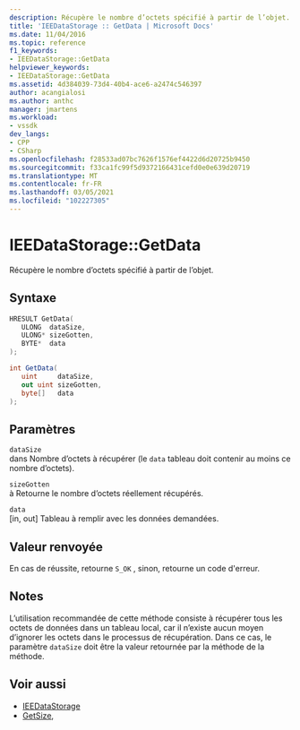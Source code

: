 ```yaml
---
description: Récupère le nombre d’octets spécifié à partir de l’objet.
title: 'IEEDataStorage :: GetData | Microsoft Docs'
ms.date: 11/04/2016
ms.topic: reference
f1_keywords:
- IEEDataStorage::GetData
helpviewer_keywords:
- IEEDataStorage::GetData
ms.assetid: 4d384039-73d4-40b4-ace6-a2474c546397
author: acangialosi
ms.author: anthc
manager: jmartens
ms.workload:
- vssdk
dev_langs:
- CPP
- CSharp
ms.openlocfilehash: f28533ad07bc7626f1576ef4422d6d20725b9450
ms.sourcegitcommit: f33ca1fc99f5d9372166431cefd0e0e639d20719
ms.translationtype: MT
ms.contentlocale: fr-FR
ms.lasthandoff: 03/05/2021
ms.locfileid: "102227305"
---
```

# <a name="ieedatastoragegetdata"></a>IEEDataStorage::GetData
Récupère le nombre d’octets spécifié à partir de l’objet.

## <a name="syntax"></a>Syntaxe

```cpp
HRESULT GetData(
   ULONG  dataSize,
   ULONG* sizeGotten,
   BYTE*  data
);
```

```csharp
int GetData(
   uint     dataSize,
   out uint sizeGotten,
   byte[]   data
);
```

## <a name="parameters"></a>Paramètres
`dataSize`\
dans Nombre d’octets à récupérer (le `data` tableau doit contenir au moins ce nombre d’octets).

`sizeGotten`\
à Retourne le nombre d’octets réellement récupérés.

`data`\
[in, out] Tableau à remplir avec les données demandées.

## <a name="return-value"></a>Valeur renvoyée
 En cas de réussite, retourne `S_OK` , sinon, retourne un code d'erreur.

## <a name="remarks"></a>Notes
 L’utilisation recommandée de cette méthode consiste à récupérer tous les octets de données dans un tableau local, car il n’existe aucun moyen d’ignorer les octets dans le processus de récupération. Dans ce cas, le paramètre `dataSize` doit être la valeur retournée par [](../../../extensibility/debugger/reference/ieedatastorage-getsize.md) la méthode de la méthode.

## <a name="see-also"></a>Voir aussi
- [IEEDataStorage](../../../extensibility/debugger/reference/ieedatastorage.md)
- [GetSize,](../../../extensibility/debugger/reference/ieedatastorage-getsize.md)
